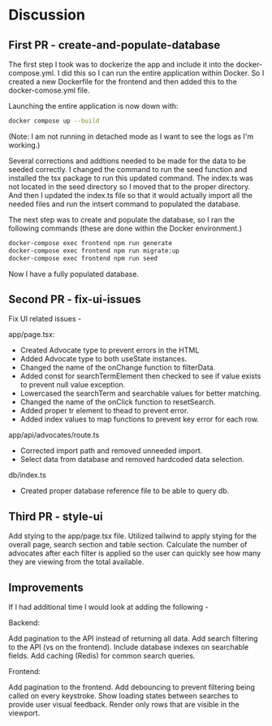# Discussion

## First PR - create-and-populate-database

The first step I took was to dockerize the app and include it into the docker-compose.yml.  I did this so I can run the entire application within Docker.  So I created a new Dockerfile for the frontend and then added this to the docker-comose.yml file.

Launching the entire application is now down with:
```bash
docker compose up --build
```
(Note: I am not running in detached mode as I want to see the logs as I'm working.)


Several corrections and addtions needed to be made for the data to be seeded correctly.  I changed the command to run the seed function and installed the tsx package to run this updated command.  The index.ts was not located in the seed directory so I moved that to the proper directory.  And then I updated the index.ts file so that it would actually import all the needed files and run the intsert command to populated the database.

The next step was to create and populate the database, so I ran the following commands (these are done within the Docker environment.)
```bash
docker-compose exec frontend npm run generate
docker-compose exec frontend npm run migrate:up
docker-compose exec frontend npm run seed
```

Now I have a fully populated database.

## Second PR - fix-ui-issues

Fix UI related issues - 

app/page.tsx:
- Created Advocate type to prevent errors in the HTML
- Added Advocate type to both useState instances.
- Changed the name of the onChange function to filterData.
- Added const for searchTermElement then checked to see if value exists to prevent null value exception.
- Lowercased the searchTerm and searchable values for better matching.
- Changed the name of the onClick function to resetSearch.
- Added proper tr element to thead to prevent error.
- Added index values to map functions to prevent key error for each row.

app/api/advocates/route.ts
- Corrected import path and removed unneeded import.
- Select data from database and removed hardcoded data selection.

db/index.ts
- Created proper database reference file to be able to query db.

## Third PR - style-ui

Add stying to the app/page.tsx file.  Utilized tailwind to apply stying for the overall page, search section and table section.  Calculate the number of advocates after each filter is applied so the user can quickly see how many they are viewing from the total available.


## Improvements

If I had additional time I would look at adding the following - 

Backend:

Add pagination to the API instead of returning all data.
Add search filtering to the API (vs on the frontend).
Include database indexes on searchable fields.
Add caching (Redis) for common search queries.

Frontend:

Add pagination to the frontend.
Add debouncing to prevent filtering being called on every keystroke.
Show loading states between searches to provide user visual feedback.
Render only rows that are visible in the viewport.
